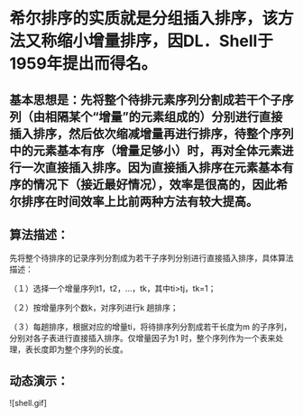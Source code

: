 # 希尔排序的实质就是分组插入排序，该方法又称缩小增量排序，因DL．Shell于1959年提出而得名。

## 基本思想是：先将整个待排元素序列分割成若干个子序列（由相隔某个“增量”的元素组成的）分别进行直接插入排序，然后依次缩减增量再进行排序，待整个序列中的元素基本有序（增量足够小）时，再对全体元素进行一次直接插入排序。因为直接插入排序在元素基本有序的情况下（接近最好情况），效率是很高的，因此希尔排序在时间效率上比前两种方法有较大提高。

## 算法描述：

先将整个待排序的记录序列分割成为若干子序列分别进行直接插入排序，具体算法描述：

（１）选择一个增量序列t1，t2，…，tk，其中ti>tj，tk=1；

（２）按增量序列个数k，对序列进行k 趟排序；

（３）每趟排序，根据对应的增量ti，将待排序列分割成若干长度为m 的子序列，分别对各子表进行直接插入排序。仅增量因子为1 时，整个序列作为一个表来处理，表长度即为整个序列的长度。

## 动态演示：

![shell.gif]
